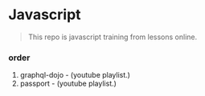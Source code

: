 # Javascript

> This repo is javascript training from lessons online.

### order

1. graphql-dojo - (youtube playlist.)
2. passport - (youtube playlist.)
